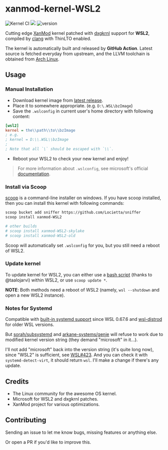 # xanmod-kernel-WSL2
![Kernel CI](https://img.shields.io/github/actions/workflow/status/Locietta/xanmod-kernel-WSL2/build.yml?branch=main)
![](https://img.shields.io/github/license/Locietta/xanmod-kernel-WSL2)
![version](https://badgen.net/github/release/Locietta/xanmod-kernel-WSL2)

Cutting edge [XanMod](https://github.com/xanmod/linux) kernel patched with [dxgkrnl](https://github.com/microsoft/WSL2-Linux-Kernel/tree/linux-msft-wsl-5.15.62.1/drivers/hv/dxgkrnl) support for **WSL2**, compiled by [clang](https://clang.llvm.org/) with ThinLTO enabled.

The kernel is automatically built and released by **GitHub Action**. Latest source is fetched everyday from upstream, and the LLVM toolchain is obtained from [Arch Linux](https://archlinux.org/).

## Usage

### Manual Installation

* Download kernel image from [latest release](https://github.com/Locietta/xanmod-kernel-WSL2/releases/latest).
* Place it to somewhere appropriate. (e.g. `D:\.WSL\bzImage`) 
* Save the `.wslconfig` in current user's home directory with following content:
```ini
[wsl2]
kernel = the\\path\\to\\bzImage
; e.g.
; kernel = D:\\.WSL\\bzImage
;
; Note that all `\` should be escaped with `\\`.
```
* Reboot your WSL2 to check your new kernel and enjoy!

> For more information about `.wslconfig`, see microsoft's official [documentation](https://docs.microsoft.com/en-us/windows/wsl/wsl-config#configure-global-options-with-wslconfig).

### Install via Scoop

[scoop](https://scoop.sh/) is a command-line installer on windows. If you have scoop installed, then you can install this kernel with following commands:

```bash
scoop bucket add sniffer https://github.com/Locietta/sniffer
scoop install xanmod-WSL2

# other builds
# scoop install xanmod-WSL2-skylake
# scoop install xanmod-WSL2-old
```

Scoop will automatically set `.wslconfig` for you, but you still need a reboot of WSL2.

### Update kernel

To update kernel for WSL2, you can either use a [bash script](https://github.com/taalojarvi/scripts/blob/main/wsl_updater.sh) (thanks to @taalojarvi) within WSL2, or use `scoop update *`. 

**NOTE**: Both methods need a reboot of WSL2 (namely, `wsl --shutdown` and open a new WSL2 instance).

### Notes for Systemd

Compatible with [built-in systemd support](https://devblogs.microsoft.com/commandline/systemd-support-is-now-available-in-wsl/) since WSL 0.67.6 and [wsl-distrod](https://github.com/nullpo-head/wsl-distrod) for older WSL versions. 

But [sorah/subsystemd](https://github.com/sorah/subsystemctl) and [arkane-systems/genie](https://github.com/arkane-systems/genie) will refuse to work due to modified kernel version string (they demand "microsoft" in it...).

I'll not add "microsoft" back into the version string (it's quite long now), since "WSL2" is sufficient, see [WSL#423](https://github.com/Microsoft/WSL/issues/423#issuecomment-221627364). And you can check it with `systemd-detect-virt`, it should return `wsl`. I'll make a change if there's any update.

## Credits

* The Linux community for the awesome OS kernel.
* Microsoft for WSL2 and dxgkrnl patches.
* XanMod project for various optimizations.

## Contributing

Sending an issue to let me know bugs, missing features or anything else.

Or open a PR if you'd like to improve this.
